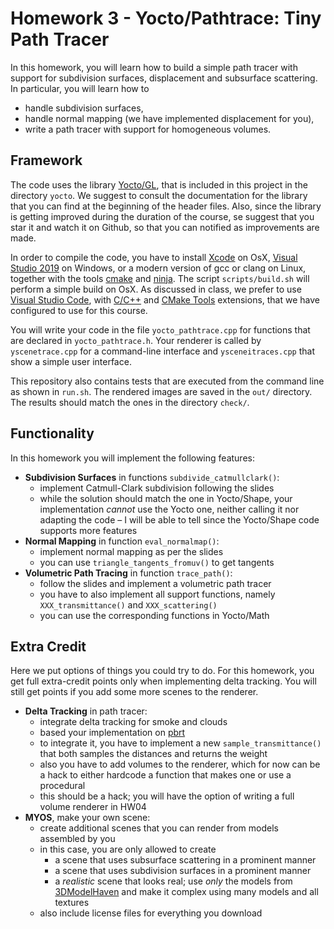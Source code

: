 # Homework 3 - Yocto/Pathtrace: Tiny Path Tracer

In this homework, you will learn how to build a simple path tracer with support
for subdivision surfaces, displacement and subsurface scattering. 
In particular, you will learn how to 

- handle subdivision surfaces,
- handle normal mapping (we have implemented displacement for you),
- write a path tracer with support for homogeneous volumes.

## Framework

The code uses the library [Yocto/GL](https://github.com/xelatihy/yocto-gl),
that is included in this project in the directory `yocto`. 
We suggest to consult the documentation for the library that you can find 
at the beginning of the header files. Also, since the library is getting improved
during the duration of the course, se suggest that you star it and watch it 
on Github, so that you can notified as improvements are made. 

In order to compile the code, you have to install 
[Xcode](https://apps.apple.com/it/app/xcode/id497799835?mt=12)
on OsX, [Visual Studio 2019](https://visualstudio.microsoft.com/it/vs/) on Windows,
or a modern version of gcc or clang on Linux, 
together with the tools [cmake](www.cmake.org) and [ninja](https://ninja-build.org).
The script `scripts/build.sh` will perform a simple build on OsX.
As discussed in class, we prefer to use 
[Visual Studio Code](https://code.visualstudio.com), with
[C/C++](https://marketplace.visualstudio.com/items?itemName=ms-vscode.cpptools) and
[CMake Tools](https://marketplace.visualstudio.com/items?itemName=ms-vscode.cmake-tools) 
extensions, that we have configured to use for this course.

You will write your code in the file `yocto_pathtrace.cpp` for functions that 
are declared in `yocto_pathtrace.h`. Your renderer is called by `yscenetrace.cpp` 
for a command-line interface and `ysceneitraces.cpp` that show a simple 
user interface.

This repository also contains tests that are executed from the command line
as shown in `run.sh`. The rendered images are saved in the `out/` directory. 
The results should match the ones in the directory `check/`.

## Functionality

In this homework you will implement the following features:

- **Subdivision Surfaces** in functions `subdivide_catmullclark()`:
    - implement Catmull-Clark subdivision following the slides
    - while the solution should match the one in Yocto/Shape, your 
      implementation _cannot_ use the Yocto one, neither calling it nor 
      adapting the code – I will be able to tell since the Yocto/Shape code 
      supports more features
- **Normal Mapping** in function `eval_normalmap()`:
    - implement normal mapping as per the slides
    - you can use `triangle_tangents_fromuv()` to get tangents
- **Volumetric Path Tracing** in function `trace_path()`:
    - follow the slides and implement a volumetric path tracer
    - you have to also implement all support functions, 
      namely `XXX_transmittance()` and `XXX_scattering()`
    - you can use the corresponding functions in Yocto/Math

## Extra Credit

Here we put options of things you could try to do. For this homework, you
get full extra-credit points only when implementing delta tracking. You 
will still get points if you add some more scenes to the renderer. 

- **Delta Tracking** in path tracer:
    - integrate delta tracking for smoke and clouds
    - based your implementation on 
      [pbrt](http://www.pbr-book.org/3ed-2018/Light_Transport_II_Volume_Rendering/Sampling_Volume_Scattering.html)
    - to integrate it, you have to implement a new `sample_transmittance()` 
      that both samples the distances and returns the weight
    - also you have to add volumes to the renderer, which for now can be a hack
      to either hardcode a function that makes one or use a procedural
    - this should be a hack; you will have the option of writing a full volume 
      renderer in HW04
- **MYOS**, make your own scene:
    - create additional scenes that you can render from models assembled by you
    - in this case, you are only allowed to create
        - a scene that uses subsurface scattering in a prominent manner
        - a scene that uses subdivision surfaces in a prominent manner
        - a _realistic_ scene that looks real; use _only_ the models from 
          [3DModelHaven](https://3dmodelhaven.com) and make it complex
          using many models and all textures
    - also include license files for everything you download
